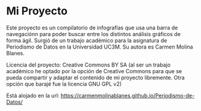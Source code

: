 # Mi Proyecto

Este proyecto es un compilatorio de infografías que usa una barra de navegaciónn para poder buscar entre los distintos análisis gráficos de forma ágil. Surgió de un trabajo académico para la asignatura de Periodismo de Datos en la Universidad UC3M. Su autora es Carmen Molina Blanes.

Licencia del proyecto: Creative Commons BY SA (al ser un trabajo académico he optado por la opción de Creative Commons para que se pueda compartir y adaptar el contenido de mi proyecto libremente. Otra opción que barajé fue la licencia GNU GPL v2)

Está alojado en la url: https://carmenmolinablanes.github.io/Periodismo-de-Datos/
